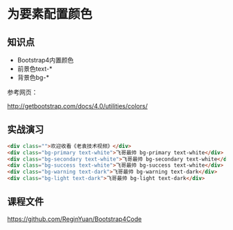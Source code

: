 为要素配置颜色
=============

## 知识点

* Bootstrap4内置颜色
* 前景色text-*
* 背景色bg-*

参考网页：

http://getbootstrap.com/docs/4.0/utilities/colors/

## 实战演习

~~~html
<div class="">欢迎收看《老袁技术视频》</div>
<div class="bg-primary text-white">飞哥最帅 bg-primary text-white</div>
<div class="bg-secondary text-white">飞哥最帅 bg-secondary text-white</div>
<div class="bg-success text-white">飞哥最帅 bg-success text-white</div>
<div class="bg-warning text-dark">飞哥最帅 bg-warning text-dark</div>
<div class="bg-light text-dark">飞哥最帅 bg-light text-dark</div>
~~~

## 课程文件

https://github.com/ReginYuan/Bootstrap4Code
